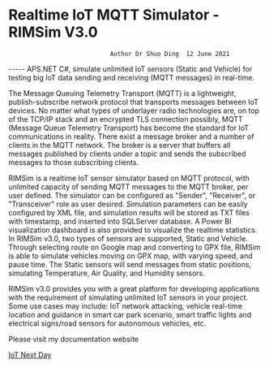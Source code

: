 # Realtime IoT MQTT Simulator - RIMSim V3.0  
                                Author Dr Shuo Ding  12 June 2021
                                
----- APS.NET C#, simulate unlimited IoT sensors (Static and Vehicle) for testing big IoT data sending and receiving (MQTT messages) in real-time.

The Message Queuing Telemetry Transport (MQTT) is a lightweight, publish-subscribe network protocol that transports messages between IoT devices. No matter what types of underlayer radio technologies are, on top of the TCP/IP stack and an encrypted TLS connection possibly, MQTT (Message Queue Telemetry Transport) has become the standard for IoT communications in reality. There exist a message broker and a number of clients in the MQTT network. The broker is a server that buffers all messages published by clients under a topic and sends the subscribed messages to those subscribing clients.  

RIMSim is a realtime IoT sensor simulator based on MQTT protocol, with unlimited capacity of sending MQTT messages to the MQTT broker, per user defined. The simulator can be configured as "Sender", "Receiver", or "Transceiver" role as user desired. Simulation parameters can be easily configured by XML file, and simulation results will be stored as TXT files with timestamp, and inserted into SQLServer database. A Power BI visualization dashboard is also provided to visualize the realtime statistics. In RIMSim v3.0, two types of sensors are supported, Static and Vehicle. Through selecting route on Google map and converting to GPX file, RIMSim is able to simulate vehicles moving on GPX map, with varying speed, and pause time. The Static sensors will send messages from static positions, simulating Temperature, Air Quality, and Humidity sensors. 

RIMSim v3.0 provides you with a great platform for developing applications with the requirement of simulating unlimited IoT sensors in your project. Some use cases may include: IoT network attacking, vehicle real-time location and guidance in smart car park scenario, smart traffic lights and electrical signs/road sensors for autonomous vehicles, etc.

Please visit my documentation website

 <a href="https://iotnextday.com">IoT Next Day</a>
